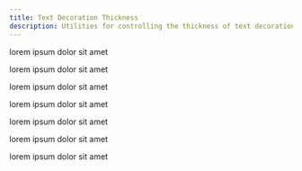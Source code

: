 ```yaml
---
title: Text Decoration Thickness
description: Utilities for controlling the thickness of text decorations.
---
```

<div>
	<table-utility prefix="decoration" property="text-decorator-thickness" custom-property="text-decoration-thickness" class="mb-lg"></table-utility>
    <card-example>
		<div class="container h-full rounded-md bg-surface-1 p-24">
			<p class="text-white border-b border-alpha-1 mb-24 pb-24 underline decoration-brand decoration-0">lorem ipsum dolor sit amet</p>
			<p class="text-white border-b border-alpha-1 mb-24 pb-24 underline decoration-brand decoration-1">lorem ipsum dolor sit amet</p>
			<p class="text-white border-b border-alpha-1 mb-24 pb-24 underline decoration-brand decoration-2">lorem ipsum dolor sit amet</p>
			<p class="text-white border-b border-alpha-1 mb-24 pb-24 underline decoration-brand decoration-4">lorem ipsum dolor sit amet</p>
			<p class="text-white border-b border-alpha-1 mb-24 pb-24 underline decoration-brand decoration-8">lorem ipsum dolor sit amet</p>
			<p class="text-white border-b border-alpha-1 mb-24 pb-24 underline decoration-brand decoration-auto">lorem ipsum dolor sit amet</p>
			<p class="text-white underline decoration-brand decoration-from-font">lorem ipsum dolor sit amet</p>
		</div>
    </card-example>
</div>